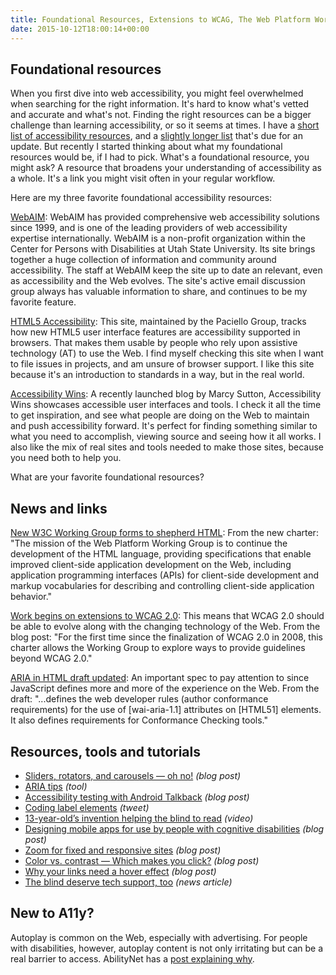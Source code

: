 ```yaml
---
title: Foundational Resources, Extensions to WCAG, The Web Platform Working Group and More
date: 2015-10-12T18:00:14+00:00
---
```


## Foundational resources

When you first dive into web accessibility, you might feel overwhelmed when searching for the right information. It's hard to know what's vetted and accurate and what's not. Finding the right resources can be a bigger challenge than learning accessibility, or so it seems at times. I have a [short list of accessibility resources](http://davidakennedy.com/2014/11/04/favorite-accessibility-resources/), and a [slightly longer list](http://a11y.me) that's due for an update. But recently I started thinking about what my foundational resources would be, if I had to pick. What's a foundational resource, you might ask? A resource that broadens your understanding of accessibility as a whole. It's a link you might visit often in your regular workflow.

Here are my three favorite foundational accessibility resources:

[WebAIM](http://webaim.org): WebAIM has provided comprehensive web accessibility solutions since 1999, and is one of the leading providers of web accessibility expertise internationally. WebAIM is a non-profit organization within the Center for Persons with Disabilities at Utah State University. Its site brings together a huge collection of information and community around accessibility. The staff at WebAIM keep the site up to date an relevant, even as accessibility and the Web evolves. The site's active email discussion group always has valuable information to share, and continues to be my favorite feature.

[HTML5 Accessibility](http://html5accessibility.com): This site, maintained by the Paciello Group, tracks how new HTML5 user interface features are accessibility supported in browsers. That makes them usable by people who rely upon assistive technology (AT) to use the Web. I find myself checking this site when I want to file issues in projects, and am unsure of browser support. I like this site because it's an introduction to standards in a way, but in the real world.

[Accessibility Wins](http://a11ywins.tumblr.com): A recently launched blog by Marcy Sutton, Accessibility Wins showcases accessible user interfaces and tools. I check it all the time to get inspiration, and see what people are doing on the Web to maintain and push accessibility forward. It's perfect for finding something similar to what you need to accomplish, viewing source and seeing how it all works. I also like the mix of real sites and tools needed to make those sites, because you need both to help you.

What are your favorite foundational resources?

## News and links

[New W3C Working Group forms to shepherd HTML](http://www.w3.org/2015/10/webplatform-charter.html): From the new charter: "The mission of the Web Platform Working Group is to continue the development of the HTML language, providing specifications that enable improved client-side application development on the Web, including application programming interfaces (APIs) for client-side development and markup vocabularies for describing and controlling client-side application behavior."

[Work begins on extensions to WCAG 2.0](https://www.w3.org/blog/2015/10/work-begins-on-extensions-to-wcag-2-0/): This means that WCAG 2.0 should be able to evolve along with the changing technology of the Web. From the blog post: "For the first time since the finalization of WCAG 2.0 in 2008, this charter allows the Working Group to explore ways to provide guidelines beyond WCAG 2.0."

[ARIA in HTML draft updated](http://www.w3.org/TR/html-aria/): An important spec to pay attention to since JavaScript defines more and more of the experience on the Web. From the draft: "...defines the web developer rules (author conformance requirements) for the use of \[wai-aria-1.1\] attributes on \[HTML51\] elements. It also defines requirements for Conformance Checking tools."

## Resources, tools and tutorials



- [Sliders, rotators, and carousels — oh no!](http://10up.com/blog/2015/sliders-rotators-carousels/) _(blog post)_
- [ARIA tips](http://m4dz.github.io/aria-tips/) _(tool)_
- [Accessibility testing with Android Talkback](https://www.paciellogroup.com/blog/2015/10/accessibility-testing-with-android-talkback/) _(blog post)_
- [Coding label elements](https://twitter.com/iandevlin/status/651690857020657664) _(tweet)_
- [13-year-old’s invention helping the blind to read](https://www.youtube.com/watch?v=Ez0vn1Ifwuk) _(video)_
- [Designing mobile apps for use by people with cognitive disabilities](http://www.ssbbartgroup.com/blog/designing-mobile-apps-for-use-by-people-with-cognitive-disabilities/) *(blog post)*
- [Zoom for fixed and responsive sites](https://alastairc.ac/2015/10/zoom-for-fixed-and-responsive-sites/) _(blog post)_
- [Color vs. contrast — Which makes you click?](https://medium.com/swlh/color-vs-contrast-which-makes-you-click-38cb719627a2) _(blog post)_
- [Why your links need a hover effect](http://uxmovement.com/buttons/why-your-links-need-a-hover-effect/) _(blog post)_
- [The blind deserve tech support, too](http://www.slate.com/articles/technology/future_tense/2015/10/tech_companies_should_care_more_about_customers_with_disabilities.html) _(news article)_

## New to A11y?

Autoplay is common on the Web, especially with advertising. For people with disabilities, however, autoplay content is not only irritating but can be a real barrier to access. AbilityNet has a [post explaining why](https://www.abilitynet.org.uk/blog/autoplay-is-an-accessibility-issue).
